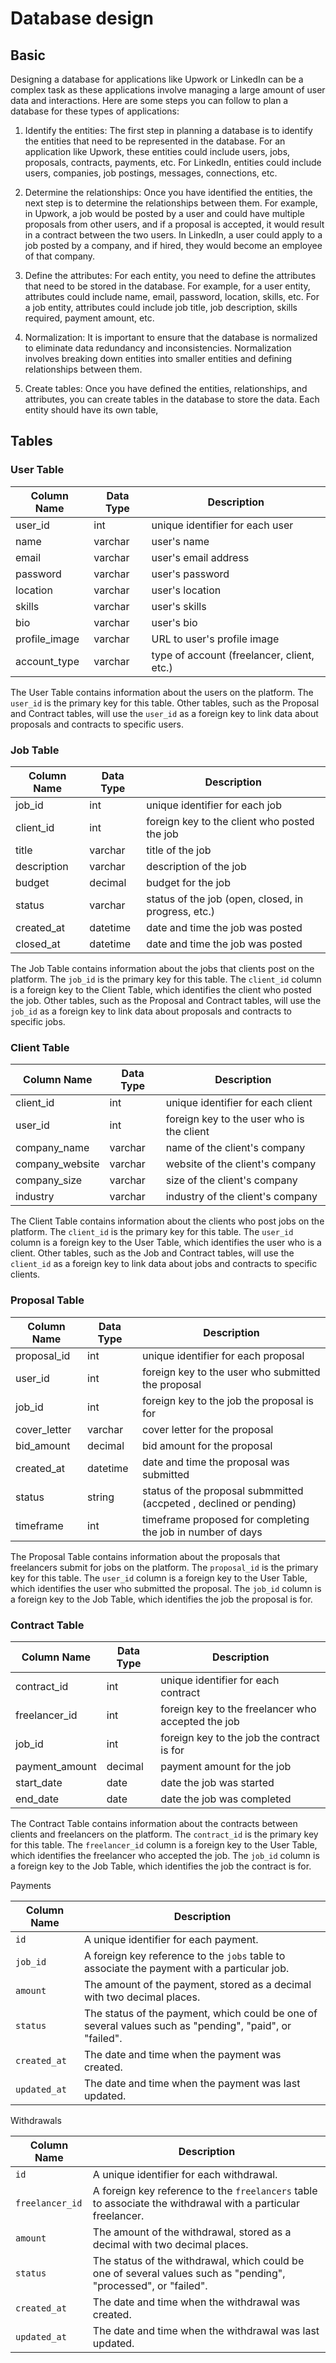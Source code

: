 # Database design

## Basic

Designing a database for applications like Upwork or LinkedIn can be a complex task as these applications involve managing a large amount of user data and interactions. Here are some steps you can follow to plan a database for these types of applications:

1. Identify the entities: The first step in planning a database is to identify the entities that need to be represented in the database. For an application like Upwork, these entities could include users, jobs, proposals, contracts, payments, etc. For LinkedIn, entities could include users, companies, job postings, messages, connections, etc.

1. Determine the relationships: Once you have identified the entities, the next step is to determine the relationships between them. For example, in Upwork, a job would be posted by a user and could have multiple proposals from other users, and if a proposal is accepted, it would result in a contract between the two users. In LinkedIn, a user could apply to a job posted by a company, and if hired, they would become an employee of that company.

1. Define the attributes: For each entity, you need to define the attributes that need to be stored in the database. For example, for a user entity, attributes could include name, email, password, location, skills, etc. For a job entity, attributes could include job title, job description, skills required, payment amount, etc.

1. Normalization: It is important to ensure that the database is normalized to eliminate data redundancy and inconsistencies. Normalization involves breaking down entities into smaller entities and defining relationships between them.

1. Create tables: Once you have defined the entities, relationships, and attributes, you can create tables in the database to store the data. Each entity should have its own table,

## Tables

### User Table

| Column Name | Data Type | Description |
|-------------|----------|-------------|
| user_id | int | unique identifier for each user |
| name | varchar | user's name |
| email | varchar | user's email address |
| password | varchar | user's password |
| location | varchar | user's location |
| skills | varchar | user's skills |
| bio | varchar | user's bio |
| profile_image | varchar | URL to user's profile image |
| account_type | varchar | type of account (freelancer, client, etc.) |

The User Table contains information about the users on the platform. The `user_id` is the primary key for this table. Other tables, such as the Proposal and Contract tables, will use the `user_id` as a foreign key to link data about proposals and contracts to specific users.

### Job Table

| Column Name | Data Type | Description |
|-------------|----------|-------------|
| job_id | int | unique identifier for each job |
| client_id | int | foreign key to the client who posted the job |
| title | varchar | title of the job |
| description | varchar | description of the job |
| budget | decimal | budget for the job |
| status | varchar | status of the job (open, closed, in progress, etc.) |
| created_at | datetime | date and time the job was posted |
| closed_at | datetime | date and time the job was posted |

The Job Table contains information about the jobs that clients post on the platform. The `job_id` is the primary key for this table. The `client_id` column is a foreign key to the Client Table, which identifies the client who posted the job. Other tables, such as the Proposal and Contract tables, will use the `job_id` as a foreign key to link data about proposals and contracts to specific jobs.

### Client Table

| Column Name | Data Type | Description |
|-------------|----------|-------------|
| client_id | int | unique identifier for each client |
| user_id | int | foreign key to the user who is the client |
| company_name | varchar | name of the client's company |
| company_website | varchar | website of the client's company |
| company_size | varchar | size of the client's company |
| industry | varchar | industry of the client's company |

The Client Table contains information about the clients who post jobs on the platform. The `client_id` is the primary key for this table. The `user_id` column is a foreign key to the User Table, which identifies the user who is a client. Other tables, such as the Job and Contract tables, will use the `client_id` as a foreign key to link data about jobs and contracts to specific clients.

### Proposal Table

| Column Name | Data Type | Description |
|-------------|----------|-------------|
| proposal_id | int | unique identifier for each proposal |
| user_id | int | foreign key to the user who submitted the proposal |
| job_id | int | foreign key to the job the proposal is for |
| cover_letter | varchar | cover letter for the proposal |
| bid_amount | decimal | bid amount for the proposal |
| created_at | datetime | date and time the proposal was submitted |
| status | string | status of the proposal submmitted (accpeted , declined or pending) |
| timeframe | int | timeframe proposed for completing the job in number of days |

The Proposal Table contains information about the proposals that freelancers submit for jobs on the platform. The `proposal_id` is the primary key for this table. The `user_id` column is a foreign key to the User Table, which identifies the user who submitted the proposal. The `job_id` column is a foreign key to the Job Table, which identifies the job the proposal is for.

### Contract Table

| Column Name | Data Type | Description |
|-------------|----------|-------------|
| contract_id | int | unique identifier for each contract |
| freelancer_id | int | foreign key to the freelancer who accepted the job |
| job_id | int | foreign key to the job the contract is for |
| payment_amount | decimal | payment amount for the job |
| start_date | date | date the job was started |
| end_date | date | date the job was completed |

The Contract Table contains information about the contracts between clients and freelancers on the platform. The `contract_id` is the primary key for this table. The `freelancer_id` column is a foreign key to the User Table, which identifies the freelancer who accepted the job. The `job_id` column is a foreign key to the Job Table, which identifies the job the contract is for.

Payments

| Column Name | Description |
|-------------|-------------|
| `id` | A unique identifier for each payment. |
| `job_id` | A foreign key reference to the `jobs` table to associate the payment with a particular job. |
| `amount` | The amount of the payment, stored as a decimal with two decimal places. |
| `status` | The status of the payment, which could be one of several values such as "pending", "paid", or "failed". |
| `created_at` | The date and time when the payment was created. |
| `updated_at` | The date and time when the payment was last updated. |

Withdrawals

| Column Name | Description |
|-------------|-------------|
| `id` | A unique identifier for each withdrawal. |
| `freelancer_id` | A foreign key reference to the `freelancers` table to associate the withdrawal with a particular freelancer. |
| `amount` | The amount of the withdrawal, stored as a decimal with two decimal places. |
| `status` | The status of the withdrawal, which could be one of several values such as "pending", "processed", or "failed". |
| `created_at` | The date and time when the withdrawal was created. |
| `updated_at` | The date and time when the withdrawal was last updated. |
